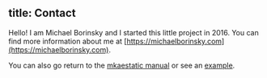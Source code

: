 
title: Contact
---

Hello! I am Michael Borinsky and I started this little project in 2016. You can find more information about me at [https://michaelborinsky.com](https://michaelborinsky.com).

You can also go return to the [mkaestatic manual](/readme.html) or see an [example](/example.html).
